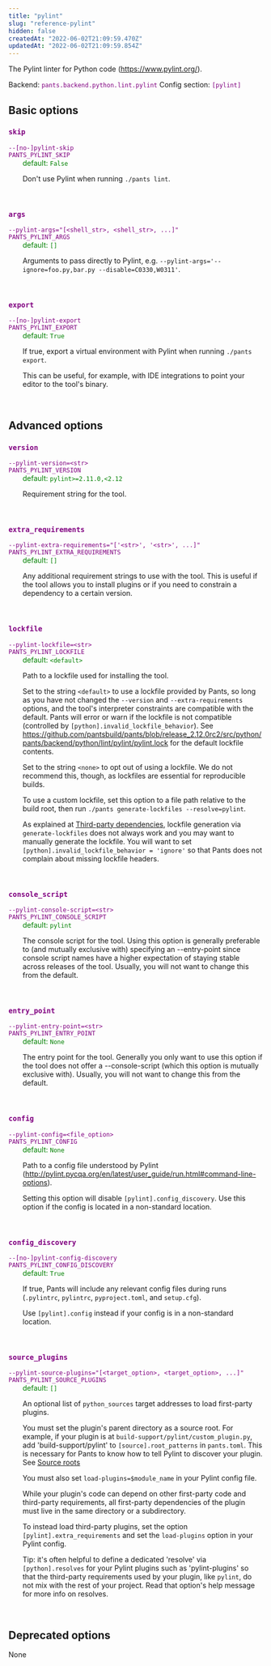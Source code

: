 ```yaml
---
title: "pylint"
slug: "reference-pylint"
hidden: false
createdAt: "2022-06-02T21:09:59.470Z"
updatedAt: "2022-06-02T21:09:59.854Z"
---
```

The Pylint linter for Python code (https://www.pylint.org/).

Backend: <span style="color: purple"><code>pants.backend.python.lint.pylint</code></span>
Config section: <span style="color: purple"><code>[pylint]</code></span>

## Basic options

<div style="color: purple">
  <h3><code>skip</code></h3>
  <code>--[no-]pylint-skip</code><br>
  <code>PANTS_PYLINT_SKIP</code><br>
</div>
<div style="padding-left: 2em;">
<span style="color: green">default: <code>False</code></span>

<br>

Don't use Pylint when running `./pants lint`.
</div>
<br>

<div style="color: purple">
  <h3><code>args</code></h3>
  <code>--pylint-args=&quot;[&lt;shell_str&gt;, &lt;shell_str&gt;, ...]&quot;</code><br>
  <code>PANTS_PYLINT_ARGS</code><br>
</div>
<div style="padding-left: 2em;">
<span style="color: green">default: <code>[]</code></span>

<br>

Arguments to pass directly to Pylint, e.g. `--pylint-args='--ignore=foo.py,bar.py --disable=C0330,W0311'`.
</div>
<br>

<div style="color: purple">
  <h3><code>export</code></h3>
  <code>--[no-]pylint-export</code><br>
  <code>PANTS_PYLINT_EXPORT</code><br>
</div>
<div style="padding-left: 2em;">
<span style="color: green">default: <code>True</code></span>

<br>

If true, export a virtual environment with Pylint when running `./pants export`.

This can be useful, for example, with IDE integrations to point your editor to the tool's binary.
</div>
<br>


## Advanced options

<div style="color: purple">
  <h3><code>version</code></h3>
  <code>--pylint-version=&lt;str&gt;</code><br>
  <code>PANTS_PYLINT_VERSION</code><br>
</div>
<div style="padding-left: 2em;">
<span style="color: green">default: <code>pylint&gt;=2.11.0,&lt;2.12</code></span>

<br>

Requirement string for the tool.
</div>
<br>

<div style="color: purple">
  <h3><code>extra_requirements</code></h3>
  <code>--pylint-extra-requirements=&quot;['&lt;str&gt;', '&lt;str&gt;', ...]&quot;</code><br>
  <code>PANTS_PYLINT_EXTRA_REQUIREMENTS</code><br>
</div>
<div style="padding-left: 2em;">
<span style="color: green">default: <code>[]</code></span>

<br>

Any additional requirement strings to use with the tool. This is useful if the tool allows you to install plugins or if you need to constrain a dependency to a certain version.
</div>
<br>

<div style="color: purple">
  <h3><code>lockfile</code></h3>
  <code>--pylint-lockfile=&lt;str&gt;</code><br>
  <code>PANTS_PYLINT_LOCKFILE</code><br>
</div>
<div style="padding-left: 2em;">
<span style="color: green">default: <code>&lt;default&gt;</code></span>

<br>

Path to a lockfile used for installing the tool.

Set to the string `<default>` to use a lockfile provided by Pants, so long as you have not changed the `--version` and `--extra-requirements` options, and the tool's interpreter constraints are compatible with the default. Pants will error or warn if the lockfile is not compatible (controlled by `[python].invalid_lockfile_behavior`). See https://github.com/pantsbuild/pants/blob/release_2.12.0rc2/src/python/pants/backend/python/lint/pylint/pylint.lock for the default lockfile contents.

Set to the string `<none>` to opt out of using a lockfile. We do not recommend this, though, as lockfiles are essential for reproducible builds.

To use a custom lockfile, set this option to a file path relative to the build root, then run `./pants generate-lockfiles --resolve=pylint`.

As explained at [Third-party dependencies](doc:python-third-party-dependencies), lockfile generation via `generate-lockfiles` does not always work and you may want to manually generate the lockfile. You will want to set `[python].invalid_lockfile_behavior = 'ignore'` so that Pants does not complain about missing lockfile headers.
</div>
<br>

<div style="color: purple">
  <h3><code>console_script</code></h3>
  <code>--pylint-console-script=&lt;str&gt;</code><br>
  <code>PANTS_PYLINT_CONSOLE_SCRIPT</code><br>
</div>
<div style="padding-left: 2em;">
<span style="color: green">default: <code>pylint</code></span>

<br>

The console script for the tool. Using this option is generally preferable to (and mutually exclusive with) specifying an --entry-point since console script names have a higher expectation of staying stable across releases of the tool. Usually, you will not want to change this from the default.
</div>
<br>

<div style="color: purple">
  <h3><code>entry_point</code></h3>
  <code>--pylint-entry-point=&lt;str&gt;</code><br>
  <code>PANTS_PYLINT_ENTRY_POINT</code><br>
</div>
<div style="padding-left: 2em;">
<span style="color: green">default: <code>None</code></span>

<br>

The entry point for the tool. Generally you only want to use this option if the tool does not offer a --console-script (which this option is mutually exclusive with). Usually, you will not want to change this from the default.
</div>
<br>

<div style="color: purple">
  <h3><code>config</code></h3>
  <code>--pylint-config=&lt;file_option&gt;</code><br>
  <code>PANTS_PYLINT_CONFIG</code><br>
</div>
<div style="padding-left: 2em;">
<span style="color: green">default: <code>None</code></span>

<br>

Path to a config file understood by Pylint (http://pylint.pycqa.org/en/latest/user_guide/run.html#command-line-options).

Setting this option will disable `[pylint].config_discovery`. Use this option if the config is located in a non-standard location.
</div>
<br>

<div style="color: purple">
  <h3><code>config_discovery</code></h3>
  <code>--[no-]pylint-config-discovery</code><br>
  <code>PANTS_PYLINT_CONFIG_DISCOVERY</code><br>
</div>
<div style="padding-left: 2em;">
<span style="color: green">default: <code>True</code></span>

<br>

If true, Pants will include any relevant config files during runs (`.pylintrc`, `pylintrc`, `pyproject.toml`, and `setup.cfg`).

Use `[pylint].config` instead if your config is in a non-standard location.
</div>
<br>

<div style="color: purple">
  <h3><code>source_plugins</code></h3>
  <code>--pylint-source-plugins=&quot;[&lt;target_option&gt;, &lt;target_option&gt;, ...]&quot;</code><br>
  <code>PANTS_PYLINT_SOURCE_PLUGINS</code><br>
</div>
<div style="padding-left: 2em;">
<span style="color: green">default: <code>[]</code></span>

<br>

An optional list of `python_sources` target addresses to load first-party plugins.

You must set the plugin's parent directory as a source root. For example, if your plugin is at `build-support/pylint/custom_plugin.py`, add 'build-support/pylint' to `[source].root_patterns` in `pants.toml`. This is necessary for Pants to know how to tell Pylint to discover your plugin. See [Source roots](doc:source-roots)

You must also set `load-plugins=$module_name` in your Pylint config file.

While your plugin's code can depend on other first-party code and third-party requirements, all first-party dependencies of the plugin must live in the same directory or a subdirectory.

To instead load third-party plugins, set the option `[pylint].extra_requirements` and set the `load-plugins` option in your Pylint config.

Tip: it's often helpful to define a dedicated 'resolve' via `[python].resolves` for your Pylint plugins such as 'pylint-plugins' so that the third-party requirements used by your plugin, like `pylint`, do not mix with the rest of your project. Read that option's help message for more info on resolves.
</div>
<br>


## Deprecated options

None